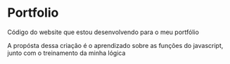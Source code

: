 # Portfolio
Código do website que estou desenvolvendo para o meu portfólio

A propósta dessa criação é o aprendizado sobre as funções do javascript, junto com o treinamento
da minha lógica